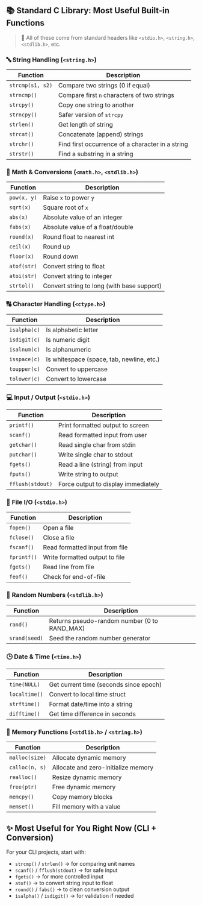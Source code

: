 ## 📚 Standard C Library: Most Useful Built-in Functions

> 🧠 All of these come from standard headers like `<stdio.h>`, `<string.h>`, `<stdlib.h>`, etc.


### 🔤 **String Handling (`<string.h>`)**

| Function         | Description                                      |
| ---------------- | ------------------------------------------------ |
| `strcmp(s1, s2)` | Compare two strings (0 if equal)                 |
| `strncmp()`      | Compare first `n` characters of two strings      |
| `strcpy()`       | Copy one string to another                       |
| `strncpy()`      | Safer version of `strcpy`                        |
| `strlen()`       | Get length of string                             |
| `strcat()`       | Concatenate (append) strings                     |
| `strchr()`       | Find first occurrence of a character in a string |
| `strstr()`       | Find a substring in a string                     |


### 🧮 **Math & Conversions (`<math.h>`, `<stdlib.h>`)**

| Function    | Description                                |
| ----------- | ------------------------------------------ |
| `pow(x, y)` | Raise `x` to power `y`                     |
| `sqrt(x)`   | Square root of `x`                         |
| `abs(x)`    | Absolute value of an integer               |
| `fabs(x)`   | Absolute value of a float/double           |
| `round(x)`  | Round float to nearest int                 |
| `ceil(x)`   | Round up                                   |
| `floor(x)`  | Round down                                 |
| `atof(str)` | Convert string to float                    |
| `atoi(str)` | Convert string to integer                  |
| `strtol()`  | Convert string to long (with base support) |


### 🔠 **Character Handling (`<ctype.h>`)**

| Function     | Description                               |
| ------------ | ----------------------------------------- |
| `isalpha(c)` | Is alphabetic letter                      |
| `isdigit(c)` | Is numeric digit                          |
| `isalnum(c)` | Is alphanumeric                           |
| `isspace(c)` | Is whitespace (space, tab, newline, etc.) |
| `toupper(c)` | Convert to uppercase                      |
| `tolower(c)` | Convert to lowercase                      |


### 💻 **Input / Output (`<stdio.h>`)**

| Function         | Description                         |
| ---------------- | ----------------------------------- |
| `printf()`       | Print formatted output to screen    |
| `scanf()`        | Read formatted input from user      |
| `getchar()`      | Read single char from stdin         |
| `putchar()`      | Write single char to stdout         |
| `fgets()`        | Read a line (string) from input     |
| `fputs()`        | Write string to output              |
| `fflush(stdout)` | Force output to display immediately |


### 📁 **File I/O (`<stdio.h>`)**

| Function    | Description                    |
| ----------- | ------------------------------ |
| `fopen()`   | Open a file                    |
| `fclose()`  | Close a file                   |
| `fscanf()`  | Read formatted input from file |
| `fprintf()` | Write formatted output to file |
| `fgets()`   | Read line from file            |
| `feof()`    | Check for end-of-file          |


### 🎲 **Random Numbers (`<stdlib.h>`)**

| Function      | Description                                   |
| ------------- | --------------------------------------------- |
| `rand()`      | Returns pseudo-random number (0 to RAND\_MAX) |
| `srand(seed)` | Seed the random number generator              |


### 🕒 **Date & Time (`<time.h>`)**

| Function      | Description                            |
| ------------- | -------------------------------------- |
| `time(NULL)`  | Get current time (seconds since epoch) |
| `localtime()` | Convert to local time struct           |
| `strftime()`  | Format date/time into a string         |
| `difftime()`  | Get time difference in seconds         |


### 🧠 **Memory Functions (`<stdlib.h>` / `<string.h>`)**

| Function       | Description                         |
| -------------- | ----------------------------------- |
| `malloc(size)` | Allocate dynamic memory             |
| `calloc(n, s)` | Allocate and zero-initialize memory |
| `realloc()`    | Resize dynamic memory               |
| `free(ptr)`    | Free dynamic memory                 |
| `memcpy()`     | Copy memory blocks                  |
| `memset()`     | Fill memory with a value            |


## ✨ Most Useful for You Right Now (CLI + Conversion)

For your CLI projects, start with:

* `strcmp()` / `strlen()` → for comparing unit names
* `scanf()` / `fflush(stdout)` → for safe input
* `fgets()` → for more controlled input
* `atof()` → to convert string input to float
* `round()` / `fabs()` → to clean conversion output
* `isalpha()` / `isdigit()` → for validation if needed